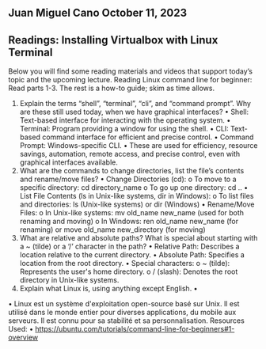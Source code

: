 ## Juan Miguel Cano								October 11, 2023

## Readings: Installing Virtualbox with Linux Terminal

Below you will find some reading materials and videos that support today’s topic and the upcoming lecture.
Reading
Linux command line for beginner: Read parts 1-3. The rest is a how-to guide; skim as time allows.
1.	Explain the terms “shell”, “terminal”, “cli”, and “command prompt”. Why are these still used today, when we have graphical interfaces?
•	Shell: Text-based interface for interacting with the operating system.
•	Terminal: Program providing a window for using the shell.
•	CLI: Text-based command interface for efficient and precise control.
•	Command Prompt: Windows-specific CLI.
•	These are used for efficiency, resource savings, automation, remote access, and precise control, even with graphical interfaces available.
2.	What are the commands to change directories, list the file’s contents and rename/move files?
•	Change Directories (cd):
o	 To move to a specific directory: cd directory_name
o	To go up one directory: cd ..
•	List File Contents (ls in Unix-like systems, dir in Windows):
o	To list files and directories: ls (Unix-like systems) or dir (Windows)
•	Rename/Move Files:
o	In Unix-like systems: mv old_name new_name (used for both renaming and moving)
o	In Windows: ren old_name new_name (for renaming) or move old_name new_directory (for moving)
3.	What are relative and absolute paths? What is special about starting with a ~ (tilde) or a ‘/’ character in the path?
•	Relative Path: Describes a location relative to the current directory.
•	Absolute Path: Specifies a location from the root directory.
•	Special characters:
o	~ (tilde): Represents the user's home directory.
o	/ (slash): Denotes the root directory in Unix-like systems.
4.	Explain what Linux is, using anything except English.
•	 

•	Linux est un système d'exploitation open-source basé sur Unix. Il est utilisé dans le monde entier pour diverses applications, du mobile aux serveurs. Il est connu pour sa stabilité et sa personnalisation.
Resources Used:
•	 https://ubuntu.com/tutorials/command-line-for-beginners#1-overview
